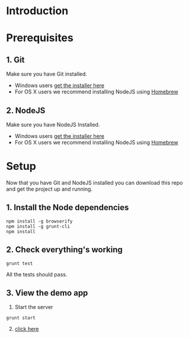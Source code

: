 # Introduction

# Prerequisites

## 1. Git

Make sure you have Git installed.

- Windows users [get the installer here](http://git-scm.com/)
- For OS X users we recommend installing NodeJS using [Homebrew](http://brew.sh/)


## 2. NodeJS

Make sure you have NodeJS Installed.

- Windows users [get the installer here](https://nodejs.org/download/)
- For OS X users we recommend installing NodeJS using [Homebrew](http://brew.sh/)



# Setup

Now that you have Git and NodeJS installed you can download this repo and get the project up and running.

## 1. Install the Node dependencies

```shell
npm install -g browserify
npm install -g grunt-cli
npm install
```

## 2. Check everything's working

```shell
grunt test
```

All the tests should pass.

## 3. View the demo app

1. Start the server

```shell
grunt start
```

2. [click here](http://localhost:9001)
